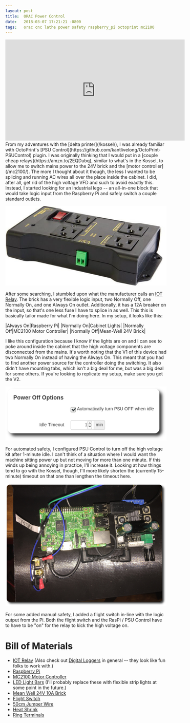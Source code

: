 ```yaml
---
layout: post
title:  ORAC Power Control
date:   2018-03-07 17:21:21 -0800
tags:   orac cnc lathe power safety raspberry_pi octoprint mc2100
---
```

<iframe width="560" height="315" src="https://www.youtube.com/embed/dK0yqjCrD-E" frameborder="0" allow="autoplay; encrypted-media" allowfullscreen></iframe>
From my adventures with the [delta printer](/kossel/), I was already familiar with OctoPrint's [PSU Control](https://github.com/kantlivelong/OctoPrint-PSUControl) plugin.  I was originally thinking that I would put in a [couple cheap relays](https://amzn.to/2EQDubq), similar to what's in the Kossel, to allow me to switch mains power to the 24V brick and the [motor controller](/mc2100/).  The more I thought about it though, the less I wanted to be splicing and running AC wires all over the place inside the cabinet.  I did, after all, get rid of the high voltage VFD and such to avoid exactly this.  Instead, I started looking for an industrial lego -- an all-in-one block that would take logic input from the Raspberry Pi and safely switch a couple standard outlets.  

[![IoT2](/assets/iot2.jpg)](https://amzn.to/33jlxLO)

After some searching, I stumbled upon what the manufacturer calls an [IOT Relay](https://amzn.to/33jlxLO).  The brick has a very flexible logic input, two Normally Off, one Normally On, and one Always On outlet.  Additionally, it has a 12A breaker on the input, so that's one less fuse I have to splice in as well.  This this is basically tailor made for what I'm doing here.  In my setup, it looks like this:

|Always On|Raspberry Pi|
|Normally On|Cabinet Lights|
|Normally Off|MC2100 Motor Controller|
|Normally Off|Mean-Well 24V Brick|

I like this configuration because I know if the lights are on and I can see to poke around inside the cabinet that the high voltage components are disconnected from the mains.  It's worth noting that the V1 of this device had two Normally On instead of having the Always On.  This meant that you had to find another power source for the controller doing the switching.  It also didn't have mounting tabs, which isn't a big deal for me, but was a big deal for some others.  If you're looking to replicate my setup, make sure you get the V2.

![auto off](/assets/auto_off.png)

For automated safety, I configured PSU Control to turn off the high voltage kit after 1-minute idle.  I can't think of a situation where I would want the machine sitting power up but not moving for more than one minute.  If this winds up being annoying in practice, I'll increase it.  Looking at how things tend to go with the Kossel, though, I'll more likely shorten the (currently 15-minute) timeout on that one than lengthen the timeout here.

![flight switch wiring](/assets/IMG_4840.JPG)

For some added manual safety, I added a flight switch in-line with the logic output from the Pi.  Both the flight switch and the RasPi / PSU Control have to have to be "on" for the relay to kick the high voltage on.

# Bill of Materials
* [IOT Relay](https://amzn.to/33jlxLO) (Also check out [Digital Loggers](https://dlidirect.com/products/iot-power-relay) in general -- they look like fun folks to work with.)
* [Raspberry Pi](https://amzn.to/3jjxZ41)
* [MC2100 Motor Controller](https://amzn.to/3kYYWu8)
* [LED Light Bars](https://amzn.to/2Sf2z2Q) (I'll probably replace these with flexible strip lights at some point in the future.)
* [Mean Well 24V 10A Brick](https://amzn.to/2HEeLYM)
* [Flight Switch](https://amzn.to/2HLk9JP)
* [50cm Jumper Wire](https://amzn.to/3imESAa)
* [Heat Shrink](https://amzn.to/2SblwDB)
* [Ring Terminals](https://amzn.to/34sRZer)
